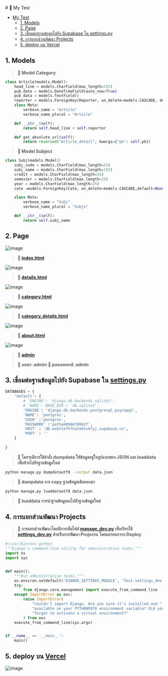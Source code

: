 ﻿﻿﻿﻿﻿# 🐸	 My Test
- [My Test](#My-Test)
    - [1. Models](#1-Models)
    - [2. Page](#2-Page)
    - [3. เชื่อมต่อฐานข้อมูลไปยัง Supabase ใน settings.py](#3-เชื่อมต่อฐานข้อมูลไปยัง-supabase-ใน-settingspy)
    - [4. การแยกส่วนพัฒนา Projects](#4-การแยกส่วนพัฒนา-projects)
    - [5. deploy บน Vercel](#5-deploy-บน-Vercel)
    
## 1. Models
>**🐢	 Model Category**
```py
class Article(models.Model):
    head_line = models.CharField(max_length=255)
    pub_date = models.DateTimeField(auto_now=True)
    pub_data = models.TextField()
    reporter = models.ForeignKey(Reporter, on_delete=models.CASCADE, default=1)
    class Meta:
        verbose_name = "Article"
        verbose_name_plural = "Article"

    def __str__(self):
        return self.head_line + self.reporter

    def get_absolute_url(self):
        return reversed("Article_detail", kwargs={"pk": self.pk})
```
>**🐢	 Model Subject**
```py
class Subj(models.Model):
    subj_code = models.CharField(max_length=25)
    subj_name = models.CharField(max_length=255)
    credit = models.CharField(max_length=25)
    semester = models.CharField(max_length=25)
    year = models.CharField(max_length=25)
    cate =models.ForeignKey(Cate, on_delete=models.CASCADE,default=None)

    class Meta:
        verbose_name = "Subj"
        verbose_name_plural = "Subjs"

    def __str__(self):
        return self.subj_name
```
## 2. Page
![image](https://github.com/Porpathom/Test/blob/main/image/home.png)
>**🦎	 [index.html](https://github.com/Porpathom/Test/blob/main/templates/index.html)**


![image](https://github.com/Porpathom/Test/blob/main/image/details.png)
>**🦎	 [details.html](https://github.com/Porpathom/Test/blob/main/templates/details.html)**


![image](https://github.com/Porpathom/Test/blob/main/image/category.png)
>**🦎	 [category.html](https://github.com/Porpathom/Test/blob/main/templates/category.html)**


![image](https://github.com/Porpathom/Test/blob/main/image/details_category.png)
>**🦎	 [category_details.html](https://github.com/Porpathom/Test/blob/main/templates/details_cate.html)**


![image](https://github.com/Porpathom/Test/blob/main/image/about.png)
>**🦎	 [about.html](https://github.com/Porpathom/Test/blob/main/templates/about.html)**

![image](https://github.com/Porpathom/Test/blob/main/image/admin.png)
>**🦎	 [admin](https://test-indol-three-90.vercel.app/admin/)**


>**🐛	 user: admin**
>**🐛	 password: admin**
        

## 3. เชื่อมต่อฐานข้อมูลไปยัง Supabase ใน [settings.py]()
```py
DATABASES = {
    'default': {
        # 'ENGINE': 'django.db.backends.sqlite3',
        # 'NAME': BASE_DIR / 'db.sqlite3',
        'ENGINE': 'django.db.backends.postgresql_psycopg2',
        'NAME': 'postgres',
        'USER' :'postgres',
        'PASSWORD' :'pathom0966788627',
        'HOST' : 'db.exbttefhfhatmktvkfyj.supabase.co',
        'PORT' : ''
    }
    
}
```
>**🐍 โดยจะมีการใช้คำสั่ง dumpdata ให้ข้อมูลอยู่ในรูปแบบของ JSON และ loaddata เพื่อย้ายไปยังฐานข้อมูลใหม่**

```sh
python manage.py dumpdatautf8 --output data.json
```

>**🐍 dumpdata การ copy ฐานข้อมูลเดิมออกมา**
```sh
python manage.py loaddatautf8 data.json
```
>**🐍 loaddata การนำฐานข้อมูลลงไปยังฐานข้อมูลใหม่**

## 4. การแยกส่วนพัฒนา Projects
>**🔺 การแยกส่วนพัฒนาโดยมีการเพิ่มไฟล์ [manage_dev.py]() เพื่อเรียกใช้ [settings_dev.py]() สำหรับการพัฒนา Projects โดยแยกออกจาก Deploy**

```py
#!/usr/bin/env python
"""Django's command-line utility for administrative tasks."""
import os
import sys


def main():
    """Run administrative tasks."""
    os.environ.setdefault('DJANGO_SETTINGS_MODULE', 'Test.settings_dev')
    try:
        from django.core.management import execute_from_command_line
    except ImportError as exc:
        raise ImportError(
            "Couldn't import Django. Are you sure it's installed and "
            "available on your PYTHONPATH environment variable? Did you "
            "forget to activate a virtual environment?"
        ) from exc
    execute_from_command_line(sys.argv)


if __name__ == '__main__':
    main()

```
## 5. deploy บน [Vercel](https://test-indol-three-90.vercel.app/)
![image](https://github.com/Porpathom/Test/blob/main/image/vercel.png)
